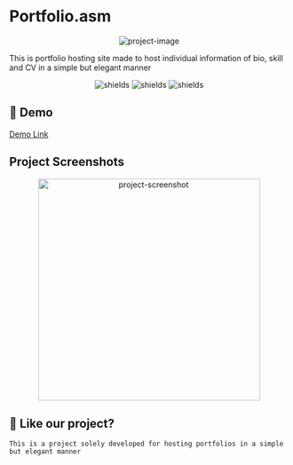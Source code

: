 # Portfolio.asm

<p align="center">
  <img src="https://firebasestorage.googleapis.com/v0/b/videolize-3563f.appspot.com/o/bigstar.png?alt=media&token=53c5945b-2b37-4c3e-972c-7bd1b0b9e4f1" alt="project-image">
</p>

This is portfolio hosting site made to host individual information of bio, skill and CV in a simple but elegant manner

<p align="center">
  <img src="https://img.shields.io/badge/built_with-VS_Code-blue" alt="shields"> <img src="https://img.shields.io/badge/hosted%20in%20GitHub-8A2BE2" alt="shields"> <img src="https://img.shields.io/badge/with-Firebase_Database-ff9000" alt="shields">
</p>

## 🚀 Demo

[Demo Link](https://circuit-overtime.github.io/CodSof1/portfolio.htm)

## Project Screenshots

<p align="center">
  <img src="https://firebasestorage.googleapis.com/v0/b/videolize-3563f.appspot.com/o/mySkillsImages%2Fportfolioss.png?alt=media&token=28bb6cdb-6b01-416d-a800-008c4e69d3b4" alt="project-screenshot" width="400"> 
</p>


## 💖 Like our project?
```
This is a project solely developed for hosting portfolios in a simple but elegant manner
```

